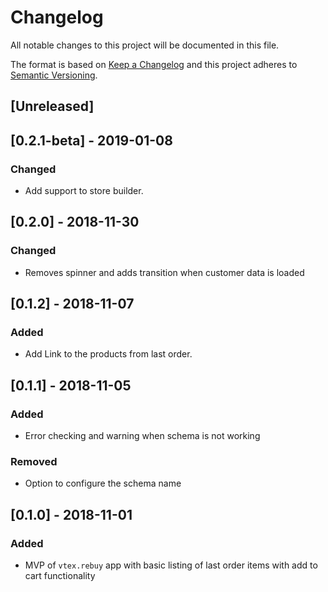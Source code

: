 # Changelog

All notable changes to this project will be documented in this file.

The format is based on [Keep a Changelog](http://keepachangelog.com/en/1.0.0/)
and this project adheres to [Semantic Versioning](http://semver.org/spec/v2.0.0.html).

## [Unreleased]

## [0.2.1-beta] - 2019-01-08
### Changed
- Add support to store builder.

## [0.2.0] - 2018-11-30

### Changed

- Removes spinner and adds transition when customer data is loaded

## [0.1.2] - 2018-11-07
### Added
- Add Link to the products from last order. 

## [0.1.1] - 2018-11-05
### Added
- Error checking and warning when schema is not working

### Removed
- Option to configure the schema name

## [0.1.0] - 2018-11-01
### Added
- MVP of `vtex.rebuy` app with basic listing of last order items with add to cart functionality